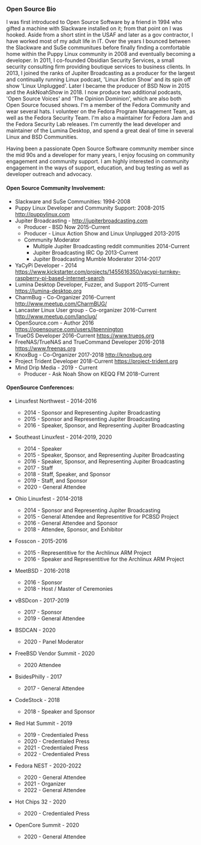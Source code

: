 ### Open Source Bio

I was first introduced to Open Source Software by a friend in 1994 who gifted a machine with Slackware installed on it; from that point on I was hooked.  Aside from a short stint in the USAF and later as a gov contractor, I have worked most of my adult life in IT.  Over the years I bounced between the Slackware and SuSe communitues before finally finding a comfortable home within the Puppy Linux community in 2008 and eventually becoming a developer.  In 2011, I co-founded Obsidian Security Services, a small security consulting firm providing boutique services to business clients.  In 2013, I joined the ranks of Jupiter Broadcasting as a producer for the largest and continually running Linux podcast, 'Linux Action Show' and its spin off show 'Linux Unplugged'.  Later I became the producer of BSD Now in 2015 and the AskNoahShow in 2018.  I now produce two additional podcasts, 'Open Source Voices' and 'The Opinion Dominion', which are also both Open Source focused shows.  I'm a member of the Fedora Community and wear several hats. I volunteer on the Fedora Program Management Team, as well as the Fedora Security Team.  I'm also a maintainer for Fedora Jam and the Fedora Security Lab releases.  I'm currently the lead developer and maintainer of the Lumina Desktop, and spend a great deal of time in several Linux and BSD Communities. 

Having been a passionate Open Source Software community member since the mid 90s and a developer for many years, I enjoy focusing on community engagement and community support. I am highly interested in community engagement in the ways of support, education, and bug testing as well as developer outreach and advocacy.


#### Open Source Community Involvement:

+ Slackware and SuSe Communities: 1994-2008
+ Puppy Linux Developer and Community Support: 2008-2015 http://puppylinux.com	
+ Jupiter Broadcasting - http://jupiterbroadcasting.com
    + Producer - BSD Now 2015-Current
    + Producer - Linux Action Show and Linux Unplugged 2013-2015 
    + Community Moderator
        + Multiple Jupiter Broadcasting reddit communities 2014-Current
        + Jupiter Broadcasting IRC Op 2013-Current
        + Jupiter Broadcasting Mumble Moderator 2014-2017
+ YaCyPi Developer - 2014 https://www.kickstarter.com/projects/1455616350/yacypi-turnkey-raspberry-pi-based-internet-search
+ Lumina Desktop Developer, Fuzzer, and Support 2015-Current https://lumina-desktop.org
+ CharmBug - Co-Organizer 2016-Current http://www.meetup.com/CharmBUG/
+ Lancaster Linux User group - Co-organizer 2016-Current http://www.meetup.com/lanclug/
+ OpenSource.com - Author 2016 https://opensource.com/users/jtpennington
+ TrueOS Developer 2016-Current https://www.trueos.org
+ FreeNAS/TrueNAS and TrueCommand Developer 2016-2018 https://www.freenas.org
+ KnoxBug - Co-Organizer 2017-2018 http://knoxbug.org
+ Project Trident Developer 2018-Current https://project-trident.org
+ Mind Drip Media - 2019 - Current
    + Producer - Ask Noah Show on KEQQ FM 2018-Current

#### OpenSource Conferences:

 + Linuxfest Northwest - 2014-2016
    + 2014 - Sponsor and Representing Jupiter Broadcasting
    + 2015 - Sponsor and Representing Jupiter Broadcasting
    + 2016 - Speaker, Sponsor, and Representing Jupiter Broadcasting
 + Southeast Linuxfest - 2014-2019, 2020
    + 2014 - Speaker
    + 2015 - Speaker, Sponsor, and Representing Jupiter Broadcasting
    + 2016 - Speaker, Sponsor, and Representing Jupiter Broadcasting
    + 2017 - Staff
    + 2018 - Staff, Speaker, and Sponsor
    + 2019 - Staff, and Sponsor
    + 2020 - General Attendee

 + Ohio Linuxfest - 2014-2018
    + 2014 - Sponsor and Representing Jupiter Broadcasting
    + 2015 - General Attendee and Representitive for PCBSD Project
    + 2016 - General Attendee and Sponsor
    + 2018 - Attendee, Sponsor, and Exhibitor
 + Fosscon - 2015-2016
    + 2015 - Representitive for the Archlinux ARM Project
    + 2016 - Speaker and Representitive for the Archlinux ARM Project    
 + MeetBSD - 2016-2018
    + 2016 - Sponsor
    + 2018 - Host / Master of Ceremonies
 + vBSDcon - 2017-2019
    + 2017 - Sponsor
    + 2019 - General Attendee
 + BSDCAN - 2020
    + 2020 - Panel Moderator
 + FreeBSD Vendor Summit - 2020
    + 2020 Attendee
 + BsidesPhilly - 2017
    + 2017 - General Attendee
 + CodeStock - 2018
    + 2018 - Speaker and Sponsor
 + Red Hat Summit - 2019 
    + 2019 - Credentialed Press
    + 2020 - Credentialed Press
    + 2021 - Credentialed Press
    + 2022 - Credentialed Press
 + Fedora NEST - 2020-2022
    + 2020 - General Attendee
    + 2021 - Organizer
    + 2022 - General Attendee
 + Hot Chips 32 - 2020
    + 2020 - Credentialed Press
+ OpenCore Summit - 2020
    + 2020 - General Attendee
